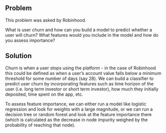 ## Problem
This problem was asked by Robinhood.

What is user churn and how can you build a model to predict whether a user will churn? What features would you include in the model and how do you assess importance?

## Solution
Churn is when a user stops using the platform - in the case of Robinhood this could be defined as when a user’s account value falls below a minimum threshold for some number of days (say 28). We can build a classifier to predict user churn by incorporating features such as time horizon of the user (i.e. long term investor or short term investor), how much they initially deposited, time spent on the app, etc.

To assess feature importance, we can either run a model like logistic regression and look for weights with a large magnitude, or we can run a decision tree or random forest and look at the feature importance there (which is calculated as the decrease in node impurity weighed by the probability of reaching that node).
